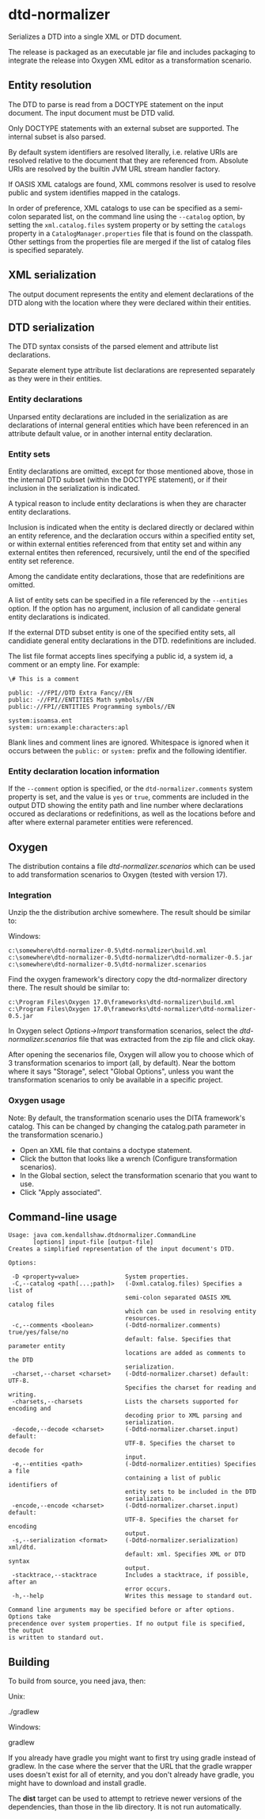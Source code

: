 # dtd-normalizer

Serializes a DTD into a single XML or DTD document.

The release is packaged as an executable jar file and includes
packaging to integrate the release into Oxygen XML editor as a
transformation scenario.

## Entity resolution

The DTD to parse is read from a DOCTYPE statement on the input
document. The input document must be DTD valid.

Only DOCTYPE statements with an external subset are supported. The
internal subset is also parsed.

By default system identifiers are resolved literally, i.e. relative
URIs are resolved relative to the document that they are referenced
from. Absolute URIs are resolved by the builtin JVM URL stream handler
factory.

If OASIS XML catalogs are found, XML commons resolver is used to
resolve public and system identifies mapped in the catalogs.

In order of preference, XML catalogs to use can be specified as a
semi-colon separated list, on the command line using the `--catalog`
option, by setting the `xml.catalog.files` system property or by
setting the `catalogs` property in a `CatalogManager.properties` file
that is found on the classpath. Other settings from the properties
file are merged if the list of catalog files is specified separately.

## XML serialization

The output document represents the entity and element declarations of
the DTD along with the location where they were declared within their
entities.

## DTD serialization

The DTD syntax consists of the parsed element and attribute list
declarations.

Separate element type attribute list declarations are represented
separately as they were in their entities.

### Entity declarations

Unparsed entity declarations are included in the serialization as are
declarations of internal general entities which have been referenced
in an attribute default value, or in another internal entity
declaration.

### Entity sets

Entity declarations are omitted, except for those mentioned above,
those in the internal DTD subset (within the DOCTYPE statement), or if
their inclusion in the serialization is indicated.

A typical reason to include entity declarations is when they are
character entity declarations.

Inclusion is indicated when the entity is declared directly or
declared within an entity reference, and the declaration occurs within
a specified entity set, or within external entities referenced from
that entity set and within any external entites then referenced,
recursively, until the end of the specified entity set reference.

Among the candidate entity declarations, those that are redefinitions
are omitted.

A list of entity sets can be specified in a file referenced by the
`--entities` option. If the option has no argument, inclusion of all
candidate general entity declarations is indicated.

If the external DTD subset entity is one of the specified entity sets,
all candidiate general entity declarations in the DTD.
redefinitions are included.

The list file format accepts lines specifying a
public id, a system id, a comment or an empty line. For example:

```
\# This is a comment

public: -//FPI//DTD Extra Fancy//EN
public: -//FPI//ENTITIES Math symbols//EN
public:-//FPI//ENTITIES Programming symbols//EN

system:isoamsa.ent
system: urn:example:characters:apl
```

Blank lines and comment lines are ignored. Whitespace is ignored when
it occurs between the `public:` or `system:` prefix and the following
identifier.

### Entity declaration location information

If the `--comment` option is specified, or the
`dtd-normalizer.comments` system property is set, and the value is
`yes` or `true`, comments are included in the output DTD showing the
entity path and line number where declarations occured as declarations
or redefinitions, as well as the locations before and after 
where external parameter entities were referenced.

## Oxygen

The distribution contains a file *dtd-normalizer.scenarios* which can
be used to add transformation scenarios to Oxygen (tested with version
17).

### Integration

Unzip the the distribution archive somewhere. The result should be
similar to:

Windows:

```
c:\somewhere\dtd-normalizer-0.5\dtd-normalizer\build.xml
c:\somewhere\dtd-normalizer-0.5\dtd-normalizer\dtd-normalizer-0.5.jar
c:\somewhere\dtd-normalizer-0.5\dtd-normalizer.scenarios
```

Find the oxygen framework's directory copy the dtd-normalizer
directory there. The result should be similar to:

```
c:\Program Files\Oxygen 17.0\frameworks\dtd-normalizer\build.xml
c:\Program Files\Oxygen 17.0\frameworks\dtd-normalizer\dtd-normalizer-0.5.jar
```

In Oxygen select *Options->Import* transformation scenarios, select
the *dtd-normalizer.scenarios* file that was extracted from the zip
file and click okay.

After opening the secenarios file, Oxygen will allow you to choose
which of 3 transformation scenarios to import (all, by default). Near
the bottom where it says "Storage", select "Global Options", unless
you want the transformation scenarios to only be available in a
specific project.

### Oxygen usage

Note: By default, the transformation scenario uses the DITA
framework's catalog. This can be changed by changing the catalog.path
parameter in the transformation scenario.)

* Open an XML file that contains a doctype statement.
* Click the button that looks like a wrench (Configure transformation scenarios).
* In the Global section, select the transformation scenario that you want to use.
* Click "Apply associated".

## Command-line usage

```
Usage: java com.kendallshaw.dtdnormalizer.CommandLine
       [options] input-file [output-file]
Creates a simplified representation of the input document's DTD.

Options:

 -D <property=value>             System properties.
 -C,--catalog <path[...;path]>   (-Dxml.catalog.files) Specifies a list of
                                 semi-colon separated OASIS XML catalog files
                                 which can be used in resolving entity
                                 resources.
 -c,--comments <boolean>         (-Ddtd-normalizer.comments) true/yes/false/no
                                 default: false. Specifies that parameter entity
                                 locations are added as comments to the DTD
                                 serialization.
 -charset,--charset <charset>    (-Ddtd-normalizer.charset) default: UTF-8.
                                 Specifies the charset for reading and writing.
 -charsets,--charsets            Lists the charsets supported for encoding and
                                 decoding prior to XML parsing and
                                 serialization.
 -decode,--decode <charset>      (-Ddtd-normalizer.charset.input) default:
                                 UTF-8. Specifies the charset to decode for
                                 input.
 -e,--entities <path>            (-Ddtd-normalizer.entities) Specifies a file
                                 containing a list of public identifiers of
                                 entity sets to be included in the DTD
                                 serialization.
 -encode,--encode <charset>      (-Ddtd-normalizer.charset.input) default:
                                 UTF-8. Specifies the charset for encoding
                                 output.
 -s,--serialization <format>     (-Ddtd-normalizer.serialization) xml/dtd.
                                 default: xml. Specifies XML or DTD syntax
                                 output.
 -stacktrace,--stacktrace        Includes a stacktrace, if possible, after an
                                 error occurs.
 -h,--help                       Writes this message to standard out.

Command line arguments may be specified before or after options. Options take
precendence over system properties. If no output file is specified, the output
is written to standard out.
```

## Building

To build from source, you need java, then:

Unix:

./gradlew

Windows:

gradlew

If you already have gradle you might want to first try using gradle
instead of gradlew. In the case where the server that the URL that the
gradle wrapper uses doesn't exist for all of eternity, and you don't
already have gradle, you might have to download and install gradle.

The **dist** target can be used to attempt to retrieve newer versions
of the dependencies, than those in the lib directory. It is not run
automatically.

